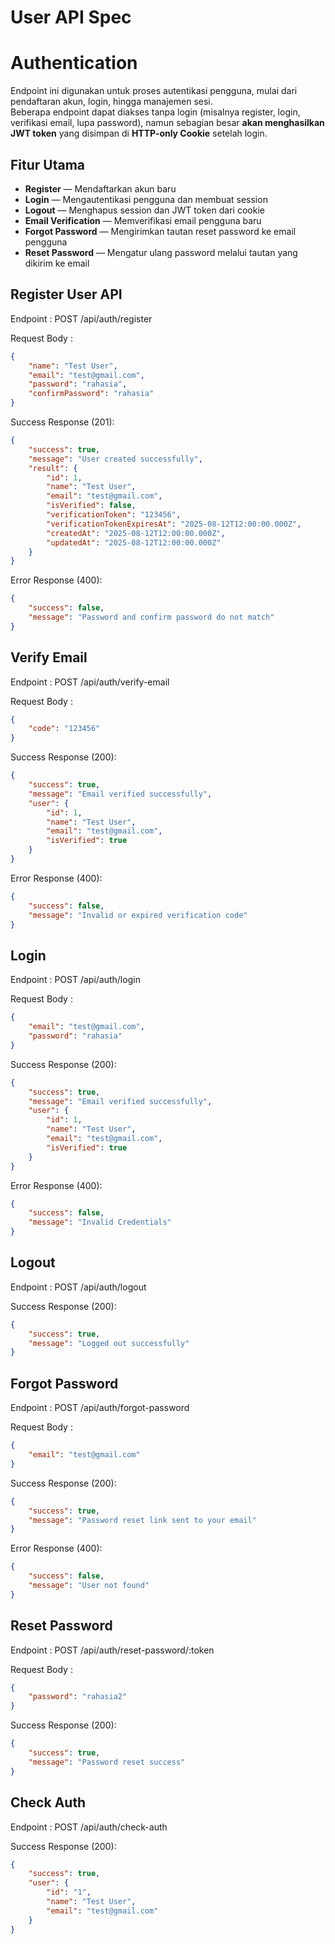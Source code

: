 # User API Spec

# Authentication

Endpoint ini digunakan untuk proses autentikasi pengguna, mulai dari pendaftaran akun, login, hingga manajemen sesi.  
Beberapa endpoint dapat diakses tanpa login (misalnya register, login, verifikasi email, lupa password), namun sebagian besar **akan menghasilkan JWT token** yang disimpan di **HTTP-only Cookie** setelah login.

## Fitur Utama

-   **Register** — Mendaftarkan akun baru
-   **Login** — Mengautentikasi pengguna dan membuat session
-   **Logout** — Menghapus session dan JWT token dari cookie
-   **Email Verification** — Memverifikasi email pengguna baru
-   **Forgot Password** — Mengirimkan tautan reset password ke email pengguna
-   **Reset Password** — Mengatur ulang password melalui tautan yang dikirim ke email

## Register User API

Endpoint : POST /api/auth/register

Request Body :

```json
{
    "name": "Test User",
    "email": "test@gmail.com",
    "password": "rahasia",
    "confirmPassword": "rahasia"
}
```

Success Response (201):

```json
{
    "success": true,
    "message": "User created successfully",
    "result": {
        "id": 1,
        "name": "Test User",
        "email": "test@gmail.com",
        "isVerified": false,
        "verificationToken": "123456",
        "verificationTokenExpiresAt": "2025-08-12T12:00:00.000Z",
        "createdAt": "2025-08-12T12:00:00.000Z",
        "updatedAt": "2025-08-12T12:00:00.000Z"
    }
}
```

Error Response (400):

```json
{
    "success": false,
    "message": "Password and confirm password do not match"
}
```

## Verify Email

Endpoint : POST /api/auth/verify-email

Request Body :

```json
{
    "code": "123456"
}
```

Success Response (200):

```json
{
    "success": true,
    "message": "Email verified successfully",
    "user": {
        "id": 1,
        "name": "Test User",
        "email": "test@gmail.com",
        "isVerified": true
    }
}
```

Error Response (400):

```json
{
    "success": false,
    "message": "Invalid or expired verification code"
}
```

## Login

Endpoint : POST /api/auth/login

Request Body :

```json
{
    "email": "test@gmail.com",
    "password": "rahasia"
}
```

Success Response (200):

```json
{
    "success": true,
    "message": "Email verified successfully",
    "user": {
        "id": 1,
        "name": "Test User",
        "email": "test@gmail.com",
        "isVerified": true
    }
}
```

Error Response (400):

```json
{
    "success": false,
    "message": "Invalid Credentials"
}
```

## Logout

Endpoint : POST /api/auth/logout

Success Response (200):

```json
{
    "success": true,
    "message": "Logged out successfully"
}
```

## Forgot Password

Endpoint : POST /api/auth/forgot-password

Request Body :

```json
{
    "email": "test@gmail.com"
}
```

Success Response (200):

```json
{
    "success": true,
    "message": "Password reset link sent to your email"
}
```

Error Response (400):

```json
{
    "success": false,
    "message": "User not found"
}
```

## Reset Password

Endpoint : POST /api/auth/reset-password/:token

Request Body :

```json
{
    "password": "rahasia2"
}
```

Success Response (200):

```json
{
    "success": true,
    "message": "Password reset success"
}
```

## Check Auth

Endpoint : POST /api/auth/check-auth

Success Response (200):

```json
{
    "success": true,
    "user": {
        "id": "1",
        "name": "Test User",
        "email": "test@gmail.com"
    }
}
```
